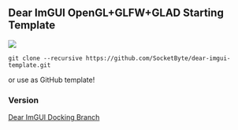 ## Dear ImGUI OpenGL+GLFW+GLAD Starting Template
![](https://camo.githubusercontent.com/135463c96b427f27af56d76bb1290611318d722e/68747470733a2f2f736f636b6574627974652e706c2f63646e2f73637265656e73686f742e706e67)
```
git clone --recursive https://github.com/SocketByte/dear-imgui-template.git
```
or use as GitHub template!

### Version
[Dear ImGUI Docking Branch](https://github.com/ocornut/imgui/tree/455c21df7100a4727dd6e4c8e69249b7de21d24c)